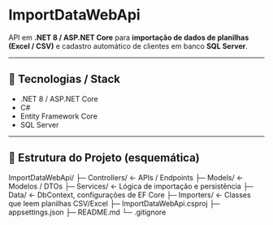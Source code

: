 # ImportDataWebApi

API em **.NET 8 / ASP.NET Core** para **importação de dados de planilhas (Excel / CSV)** e cadastro automático de clientes em banco **SQL Server**.

---

## 🧰 Tecnologias / Stack

- .NET 8 / ASP.NET Core  
- C#  
- Entity Framework Core  
- SQL Server   

---

## 📂 Estrutura do Projeto (esquemática)

ImportDataWebApi/
├─ Controllers/ ← APIs / Endpoints
├─ Models/ ← Modelos / DTOs
├─ Services/ ← Lógica de importação e persistência
├─ Data/ ← DbContext, configurações de EF Core
├─ Importers/ ← Classes que leem planilhas CSV/Excel
├─ ImportDataWebApi.csproj
├─ appsettings.json
├─ README.md
└─ .gitignore

